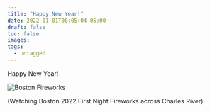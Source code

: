 ```yaml
---
title: "Happy New Year!"
date: 2022-01-01T00:05:04-05:00
draft: false
toc: false
images:
tags:
  - untagged
---
```


Happy New Year!

![Boston Fireworks](/img/2022NewYearsEveBoston.jpg)

(Watching Boston 2022 First Night Fireworks across Charles River)
